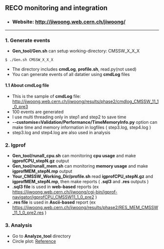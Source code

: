 ## RECO monitoring and integration  
 - ### Website: http://jiwoong.web.cern.ch/jiwoong/  
---

### 1. Generate events  
 -  **Gen_tool/Gen.sh** can setup working-directory: CMSSW_X_X_X
```bash
$ ./Gen.sh CMSSW_X_X_X
```      
 -  The directory includes **cmdLog**, **profile.sh**, read.py(not used)  
 -  You can generate events of all datatier using **cmdLog** files  

#### **1.1 About cmdLog file**  
 -  This is the sample of **cmdLog** file: http://jiwoong.web.cern.ch/jiwoong/results/phase2/cmdlog_CMSSW_11_1_0_pre3  
 - 100 events are generated  
 - I use multi threading only in step1 and step2 to save time  
 - **--customise=Validation/Performance/TimeMemoryInfo.py** option can make time and memory information in logfiles ( step3.log, step4.log )
 - step3.log and step4.log are also used in analysis  

### 2. Igprof  
 - **Gen_tool/runall_cpu.sh** can monitoring **cpu usage** and make **igprofCPU_stepN.gz** output  
 - **Gen_tool/runall_mem.sh** can monitoring **memory usage** and make **igprofMEM_stepN.mp** output  
 - **Your_CMSSW_Working_Dir/profile.sh** read **igprofCPU_stepN.gz** and **igprofMEM_stepN.mp**, then make reports ( **.sql3** and **.res** outputs )  
 - **.sql3 file** is used in **web-based** reports (ex https://jiwoong.web.cern.ch/jiwoong/cgi-bin/igprof-navigator/igprofCPU_CMSSW11_1_0_pre2 )  
 - **.res file** is used in **Ascii-based** report (ex https://jiwoong.web.cern.ch/jiwoong/results/phase2/RES_MEM_CMSSW_11_1_0_pre2.res )  

### 3. Analysis  
 - Go to **Analyze_tool** directory
 - Circle plot: [Reference](https://github.com/fwyzard/circles)  
 

